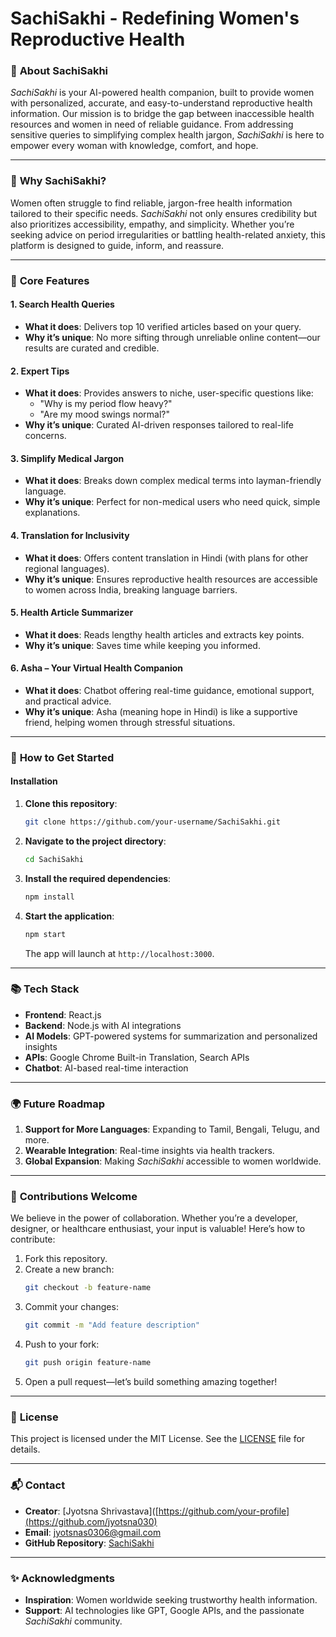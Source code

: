 # **SachiSakhi - Redefining Women's Reproductive Health**

### 🌟 **About SachiSakhi**
*SachiSakhi* is your AI-powered health companion, built to provide women with personalized, accurate, and easy-to-understand reproductive health information. Our mission is to bridge the gap between inaccessible health resources and women in need of reliable guidance. From addressing sensitive queries to simplifying complex health jargon, *SachiSakhi* is here to empower every woman with knowledge, comfort, and hope.

---

### 🧭 **Why SachiSakhi?**
Women often struggle to find reliable, jargon-free health information tailored to their specific needs. *SachiSakhi* not only ensures credibility but also prioritizes accessibility, empathy, and simplicity. Whether you’re seeking advice on period irregularities or battling health-related anxiety, this platform is designed to guide, inform, and reassure.

---

### 🌟 **Core Features**
#### 1. **Search Health Queries**
   - **What it does**: Delivers top 10 verified articles based on your query.
   - **Why it’s unique**: No more sifting through unreliable online content—our results are curated and credible.

#### 2. **Expert Tips**
   - **What it does**: Provides answers to niche, user-specific questions like:
     - "Why is my period flow heavy?"
     - "Are my mood swings normal?"
   - **Why it’s unique**: Curated AI-driven responses tailored to real-life concerns.

#### 3. **Simplify Medical Jargon**
   - **What it does**: Breaks down complex medical terms into layman-friendly language.
   - **Why it’s unique**: Perfect for non-medical users who need quick, simple explanations.

#### 4. **Translation for Inclusivity**
   - **What it does**: Offers content translation in Hindi (with plans for other regional languages).
   - **Why it’s unique**: Ensures reproductive health resources are accessible to women across India, breaking language barriers.

#### 5. **Health Article Summarizer**
   - **What it does**: Reads lengthy health articles and extracts key points.
   - **Why it’s unique**: Saves time while keeping you informed.

#### 6. **Asha – Your Virtual Health Companion**
   - **What it does**: Chatbot offering real-time guidance, emotional support, and practical advice.
   - **Why it’s unique**: Asha (meaning hope in Hindi) is like a supportive friend, helping women through stressful situations.

---

### 🚀 **How to Get Started**
#### **Installation**
1. **Clone this repository**:
   ```bash
   git clone https://github.com/your-username/SachiSakhi.git
   ```
2. **Navigate to the project directory**:
   ```bash
   cd SachiSakhi
   ```
3. **Install the required dependencies**:
   ```bash
   npm install
   ```
4. **Start the application**:
   ```bash
   npm start
   ```
   The app will launch at `http://localhost:3000`.

---

### 📚 **Tech Stack**
- **Frontend**: React.js
- **Backend**: Node.js with AI integrations
- **AI Models**: GPT-powered systems for summarization and personalized insights
- **APIs**: Google Chrome Built-in Translation, Search APIs
- **Chatbot**: AI-based real-time interaction

---

### 🌍 **Future Roadmap**
1. **Support for More Languages**: Expanding to Tamil, Bengali, Telugu, and more.
2. **Wearable Integration**: Real-time insights via health trackers.
3. **Global Expansion**: Making *SachiSakhi* accessible to women worldwide.

---

### 🤝 **Contributions Welcome**
We believe in the power of collaboration. Whether you’re a developer, designer, or healthcare enthusiast, your input is valuable! Here’s how to contribute:
1. Fork this repository.
2. Create a new branch:
   ```bash
   git checkout -b feature-name
   ```
3. Commit your changes:
   ```bash
   git commit -m "Add feature description"
   ```
4. Push to your fork:
   ```bash
   git push origin feature-name
   ```
5. Open a pull request—let’s build something amazing together!

---

### 📄 **License**
This project is licensed under the MIT License. See the [LICENSE](LICENSE) file for details.

---

### 📬 **Contact**
- **Creator**: [Jyotsna Shrivastava]([https://github.com/your-profile](https://github.com/jyotsna030)
- **Email**: jyotsnas0306@gmail.com
- **GitHub Repository**: [SachiSakhi]([https://github.com/your-username/SachiSakhi](https://github.com/jyotsna030/Sachi-Sakhi))

---

### ✨ **Acknowledgments**
- **Inspiration**: Women worldwide seeking trustworthy health information.
- **Support**: AI technologies like GPT, Google APIs, and the passionate *SachiSakhi* community.
